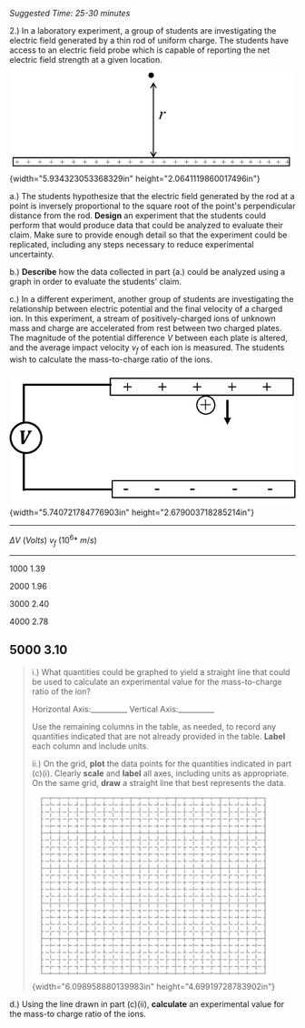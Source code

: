 *Suggested Time: 25-30 minutes*

2.) In a laboratory experiment, a group of students are investigating
the electric field generated by a thin rod of uniform charge. The
students have access to an electric field probe which is capable of
reporting the net electric field strength at a given location.

![](media/image2.png){width="5.934323053368329in"
height="2.0641119860017496in"}

a.) The students hypothesize that the electric field generated by the
rod at a point is inversely proportional to the square root of the
point's perpendicular distance from the rod. **Design** an experiment
that the students could perform that would produce data that could be
analyzed to evaluate their claim. Make sure to provide enough detail so
that the experiment could be replicated, including any steps necessary
to reduce experimental uncertainty.

b.) **Describe** how the data collected in part (a.) could be analyzed
using a graph in order to evaluate the students' claim.

c.) In a different experiment, another group of students are
investigating the relationship between electric potential and the final
velocity of a charged ion. In this experiment, a stream of
positively-charged ions of unknown mass and charge are accelerated from
rest between two charged plates. The magnitude of the potential
difference $V$ between each plate is altered, and the average impact
velocity $v_{f}$ of each ion is measured. The students wish to calculate
the mass-to-charge ratio of the ions.

![](media/image3.png){width="5.740721784776903in"
height="2.679003718285214in"}

  -----------------------------------------------------------------------------------
  $\Delta V\ (Volts)$   $v_{f}\ (10^{6}*\ m/s)$                     
  --------------------- ------------------------- ----------------- -----------------
  1000                  1.39                                        

  2000                  1.96                                        

  3000                  2.40                                        

  4000                  2.78                                        

  5000                  3.10                                        
  -----------------------------------------------------------------------------------

> i.) What quantities could be graphed to yield a straight line that
> could be used to calculate an experimental value for the
> mass-to-charge ratio of the ion?
>
> Horizontal Axis:\_\_\_\_\_\_\_\_\_\_ Vertical
> Axis:\_\_\_\_\_\_\_\_\_\_
>
> Use the remaining columns in the table, as needed, to record any
> quantities indicated that are not already provided in the table.
> **Label** each column and include units.
>
> ii.) On the grid, **plot** the data points for the quantities
> indicated in part (c)(i). Clearly **scale** and **label** all axes,
> including units as appropriate. On the same grid, **draw** a straight
> line that best represents the data.
>
> ![](../../common/grid.png){width="6.098958880139983in"
> height="4.69919728783902in"}

d.) Using the line drawn in part (c)(ii), **calculate** an experimental
value for the mass-to charge ratio of the ions.

